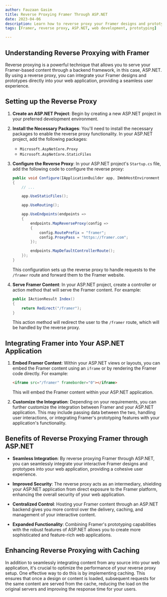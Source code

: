 ```yaml
---
author: Fauzaan Gasim
title: Reverse Proxying Framer Through ASP.NET
date: 2023-04-06
description: Learn how to reverse proxy your Framer designs and prototypes through an ASP.NET backend, enabling you to seamlessly integrate your interactive content into your web application.
tags: [Framer, reverse proxy, ASP.NET, web development, prototyping]

---
```


## Understanding Reverse Proxying with Framer

Reverse proxying is a powerful technique that allows you to serve your Framer-based content through a backend framework, in this case, ASP.NET. By using a reverse proxy, you can integrate your Framer designs and prototypes directly into your web application, providing a seamless user experience.

## Setting up the Reverse Proxy

1. **Create an ASP.NET Project**: Begin by creating a new ASP.NET project in your preferred development environment.

2. **Install the Necessary Packages**: You'll need to install the necessary packages to enable the reverse proxy functionality. In your ASP.NET project, add the following packages:
   - `Microsoft.AspNetCore.Proxy`
   - `Microsoft.AspNetCore.StaticFiles`

3. **Configure the Reverse Proxy**: In your ASP.NET project's `Startup.cs` file, add the following code to configure the reverse proxy:

   ```csharp
   public void Configure(IApplicationBuilder app, IWebHostEnvironment env)
   {
       // ...

       app.UseStaticFiles();

       app.UseRouting();

       app.UseEndpoints(endpoints =>
       {
           endpoints.MapReverseProxy(config =>
           {
               config.RoutePrefix = "framer";
               config.ProxyPass = "https://framer.com";
           });

           endpoints.MapDefaultControllerRoute();
       });
   }
   ```

   This configuration sets up the reverse proxy to handle requests to the `/framer` route and forward them to the Framer website.

4. **Serve Framer Content**: In your ASP.NET project, create a controller or action method that will serve the Framer content. For example:

   ```csharp
   public IActionResult Index()
   {
       return Redirect("/framer");
   }
   ```

   This action method will redirect the user to the `/framer` route, which will be handled by the reverse proxy.

## Integrating Framer into Your ASP.NET Application

1. **Embed Framer Content**: Within your ASP.NET views or layouts, you can embed the Framer content using an `iframe` or by rendering the Framer code directly. For example:

   ```html
   <iframe src="/framer" frameborder="0"></iframe>
   ```

   This will embed the Framer content within your ASP.NET application.

2. **Customize the Integration**: Depending on your requirements, you can further customize the integration between Framer and your ASP.NET application. This may include passing data between the two, handling user interactions, or integrating Framer's prototyping features with your application's functionality.

## Benefits of Reverse Proxying Framer through ASP.NET

- **Seamless Integration**: By reverse proxying Framer through ASP.NET, you can seamlessly integrate your interactive Framer designs and prototypes into your web application, providing a cohesive user experience.

- **Improved Security**: The reverse proxy acts as an intermediary, shielding your ASP.NET application from direct exposure to the Framer platform, enhancing the overall security of your web application.

- **Centralized Control**: Hosting your Framer content through an ASP.NET backend gives you more control over the delivery, caching, and management of your interactive content.

- **Expanded Functionality**: Combining Framer's prototyping capabilities with the robust features of ASP.NET allows you to create more sophisticated and feature-rich web applications.

## Enhancing Reverse Proxying with Caching

In addition to seamlessly integrating content from any source into your web application, it's crucial to optimize the performance of your reverse proxy setup. One effective way to do this is by implementing caching. This ensures that once a design or content is loaded, subsequent requests for the same content are served from the cache, reducing the load on the original servers and improving the response time for your users.